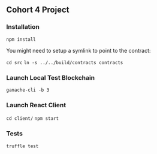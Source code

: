 ## Cohort 4 Project

### Installation

`npm install`

You might need to setup a symlink to point to the contract:

`cd src`
`ln -s ../../build/contracts contracts`

### Launch Local Test Blockchain

`ganache-cli -b 3`

### Launch React Client

`cd client/`
`npm start`


### Tests

`truffle test`
